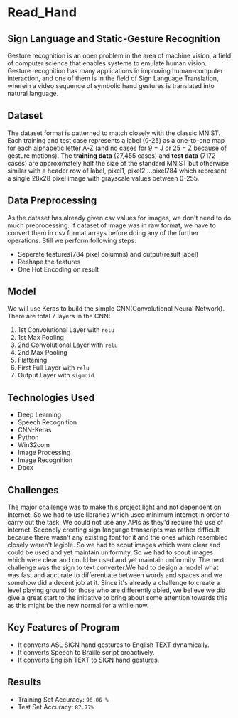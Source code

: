 # Read_Hand

## Sign Language and Static-Gesture Recognition
Gesture recognition is an open problem in the area of machine vision, a field of computer science that enables systems to emulate human vision. Gesture recognition has many applications in improving human-computer interaction, and one of them is in the field of Sign Language Translation, wherein a video sequence of symbolic hand gestures is translated into natural language.
<br>
## Dataset
The dataset format is patterned to match closely with the classic MNIST. Each training and test case represents a label (0-25) as a one-to-one map for each alphabetic letter A-Z (and no cases for 9 = J or 25 = Z because of gesture motions). The __training data__ (27,455 cases) and __test data__ (7172 cases) are approximately half the size of the standard MNIST but otherwise similar with a header row of label, pixel1, pixel2....pixel784 which represent a single 28x28 pixel image with grayscale values between 0-255. 
<br>
## Data Preprocessing
As the dataset has already given csv values for images, we don't need to do much preprocessing. If dataset of image was in raw format, we have to convert them in csv format arrays before doing any of the further operations. Still we perform following steps:

- Seperate features(784 pixel columns) and output(result label)
- Reshape the features
- One Hot Encoding on result 

## Model

We will use Keras to build the simple CNN(Convolutional Neural Network).
There are total 7 layers in the CNN:

1. 1st Convolutional Layer with `relu`
2. 1st Max Pooling 
3. 2nd Convolutional Layer with `relu`
4. 2nd Max Pooling
5. Flattening
6. First Full Layer with `relu`
7. Output Layer with `sigmoid`


## Technologies Used 
* Deep Learning
* Speech Recognition
* CNN-Keras
* Python 
* Win32com
* Image Processing
* Image Recognition
* Docx

## Challenges
The major challenge was to make this project light and not dependent on internet. So we had to use libraries which used minimum internet in order to carry out the task.  We could not use any APIs as they'd require the use of internet. Secondly creating sign language transcripts was rather difficult because there wasn't any existing font for it and the ones which resembled closely weren't legible. So we had to scout images which were clear and could be used and yet maintain uniformity. 
So we had to scout images which were clear and could be used and yet maintain uniformity. The next challenge was the sign to text converter.We had to design a model what was fast and accurate to differentiate between words and spaces and we somehow did a decent job at it. Since it's already a challenge to create a level playing ground for those who are differently abled, we believe we did give a great start to the initiative to bring about some attention towards this as this might be the new normal for a while now.

## Key Features of Program
* It converts ASL SIGN hand gestures to English TEXT dynamically.
* It converts Speech to Braille script proactively.
* It converts English TEXT to SIGN hand gestures.


## Results
- Training Set Accuracy: `96.06 %`
- Test Set Accuracy: `87.77%`

